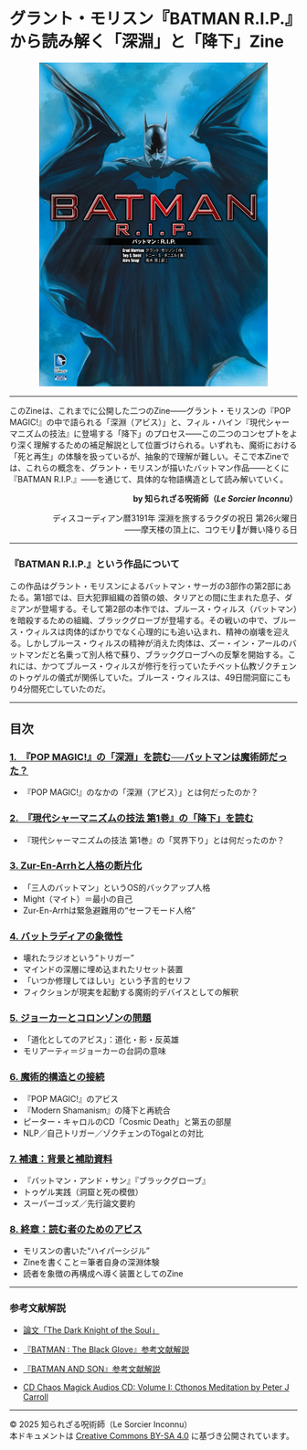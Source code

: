 # グラント・モリスン『BATMAN R.I.P.』から読み解く「深淵」と「降下」Zine

<div align="center">
  <img src="BATMAN_RIP.jpg" width="400">
</div>

---

このZineは、これまでに公開した二つのZine――グラント・モリスンの『POP MAGIC!』の中で語られる「深淵（アビス）」と、フィル・ハイン『現代シャーマニズムの技法』に登場する「降下」のプロセス――この二つのコンセプトをより深く理解するための補足解説として位置づけられる。いずれも、魔術における「死と再生」の体験を扱っているが、抽象的で理解が難しい。そこで本Zineでは、これらの概念を、グラント・モリスンが描いたバットマン作品――とくに『BATMAN R.I.P.』――を通じて、具体的な物語構造として読み解いていく。

<div align="right">

**by 知られざる呪術師（*Le Sorcier Inconnu*）**

ディスコーディアン暦3191年 深淵を旅するラクダの祝日 第26火曜日<br>
――摩天楼の頂上に、コウモリ🦇が舞い降りる日

</div>

---

### 『BATMAN R.I.P.』という作品について

この作品はグラント・モリスンによるバットマン・サーガの3部作の第2部にあたる。第1部では、巨大犯罪組織の首領の娘、タリアとの間に生まれた息子、ダミアンが登場する。そして第2部の本作では、ブルース・ウィルス（バットマン）を暗殺するための組織、ブラックグローブが登場する。その戦いの中で、ブルース・ウィルスは肉体的ばかりでなく心理的にも追い込まれ、精神の崩壊を迎える。しかしブルース・ウィルスの精神が消えた肉体は、ズー・イン・アールのバットマンだと名乗って別人格で蘇り、ブラックグローブへの反撃を開始する。これには、かつてブルース・ウィルスが修行を行っていたチベット仏教ゾクチェンのトゥゲルの儀式が関係していた。ブルース・ウィルスは、49日間洞窟にこもり4分間死亡していたのだ。

---

## 目次

### [1.　『POP MAGIC!』の「深淵」を読む──バットマンは魔術師だった？](batman_rip_01.md)
- 『POP MAGIC!』のなかの「深淵（アビス）」とは何だったのか？

### [2.　『現代シャーマニズムの技法 第1巻』の「降下」を読む](batman_rip_02.md)
- 『現代シャーマニズムの技法 第1巻』の「冥界下り」とは何だったのか？

### [3. Zur-En-Arrhと人格の断片化](batman_rip_03.md)
- 「三人のバットマン」というOS的バックアップ人格
- Might（マイト）＝最小の自己
- Zur-En-Arrhは緊急避難用の“セーフモード人格”

### [4. バットラディアの象徴性](batman_rip_04.md)
- 壊れたラジオという“トリガー”
- マインドの深層に埋め込まれたリセット装置
- 「いつか修理してほしい」という予言的セリフ
- フィクションが現実を起動する魔術的デバイスとしての解釈

### [5. ジョーカーとコロンゾンの問題](batman_rip_05.md)
- 「道化としてのアビス」：道化・影・反英雄
- モリアーティ＝ジョーカーの台詞の意味

### [6. 魔術的構造との接続](batman_rip_06.md)
- 『POP MAGIC!』のアビス
- 『Modern Shamanism』の降下と再統合
- ピーター・キャロルのCD「Cosmic Death」と第五の部屋
- NLP／自己トリガー／ゾクチェンのTögalとの対比

### [7. 補遺：背景と補助資料](batman_rip_07.md)
- 『バットマン・アンド・サン』『ブラックグローブ』
- トゥゲル実践（洞窟と死の模倣）
- スーパーゴッズ／先行論文要約

### [8. 終章：読む者のためのアビス](batman_rip_08.md)
- モリスンの書いた“ハイパーシジル”
- Zineを書くこと＝筆者自身の深淵体験
- 読者を象徴の再構成へ導く装置としてのZine
---

### 参考文献解説

- [論文「The Dark Knight of the Soul」](dark_knight_of_the_soul_summary.md)

- [『BATMAN : The Black Glove』参考文献解説](batman_black_glove_summary.md)

- [『BATMAN AND SON』参考文献解説](batman_and_son_summary.md)
 
- [CD Chaos Magick Audios CD: Volume I: Cthonos Meditation by Peter J Carroll](https://www.amazon.co.jp/Chaos-Magick-Audios-CD-Meditation/dp/1935150464/ref=sr_1_6?__mk_ja_JP=%E3%82%AB%E3%82%BF%E3%82%AB%E3%83%8A&crid=BNWH0RDRTBSS&dib=eyJ2IjoiMSJ9.KE1jqjv1J9alJrUVlxX5-Pqmk6WY1xL-nu1J51WadV5UwgVL20Oao6U_QQREySicTocOTUiWPy6mWIQ5bKzqIUNOjOYtILBenF3Bw10VPwc_818J2Cnqi3zy4YBNj6EdqrNXiewQi3EYMvatEmOhvBZwH_bw0vzzTHcjwcfTvFnPgn29aXHHYIOs8ktQ82cMxOS8yyKrnJYv4AYZTdiaU2Jp9lE-P4iQ07kvSJVCcYrJuuHuCXy0zd9Bz4R_VgKfRtsq_adoY8YyhykhXjuj6Zav5WpLjbbY3ZpyATMPRsc.ZwYqMRQJXBP7SBUfWg0vlhUCxVIKV_adjnsDemiFYMQ&dib_tag=se&keywords=chaos+meditation&qid=1746254860&sprefix=chaos+meditation+%2Caps%2C398&sr=8-6)

---

© 2025 知られざる呪術師（Le Sorcier Inconnu）  
本ドキュメントは [Creative Commons BY-SA 4.0](https://creativecommons.org/licenses/by-sa/4.0/deed.ja) に基づき公開されています。
